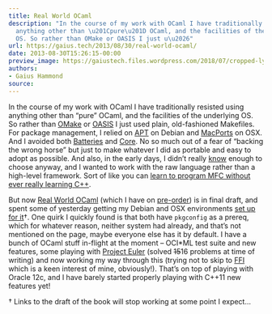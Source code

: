 ```yaml
---
title: Real World OCaml
description: "In the course of my work with OCaml I have traditionally resisted using
  anything other than \u201Cpure\u201D OCaml, and the facilities of the underlying
  OS. So rather than OMake or OASIS I just u\u2026"
url: https://gaius.tech/2013/08/30/real-world-ocaml/
date: 2013-08-30T15:26:15-00:00
preview_image: https://gaiustech.files.wordpress.com/2018/07/cropped-lynx.jpg?w=180
authors:
- Gaius Hammond
source:
---
```


<p>In the course of my work with OCaml I have traditionally resisted using anything other than &ldquo;pure&rdquo; OCaml, and the facilities of the underlying OS. So rather than <a href="http://omake.metaprl.org/index.html">OMake</a> or <a href="http://oasis.forge.ocamlcore.org">OASIS</a> I just used plain, old-fashioned Makefiles. For package management, I relied on <a href="https://wiki.debian.org/Apt">APT</a> on Debian and <a href="http://www.macports.org">MacPorts</a> on OSX. And I avoided both <a href="http://batteries.forge.ocamlcore.org">Batteries</a> and <a href="http://janestreet.github.io">Core</a>. No so much out of a fear of &ldquo;backing the wrong horse&rdquo; but just to make whatever I did as portable and easy to adopt as possible. And also, in the early days, I didn&rsquo;t really <a href="http://stackoverflow.com/q/3889117/447514">know</a> enough to choose anyway, and I wanted to work with the raw language rather than a high-level framework. Sort of like you can <a href="https://gaiustech.wordpress.com/2011/08/03/ocaml-bindings-for-coherence-with-swig/">learn to program MFC without ever really learning C++</a>. </p>
<p>But now <a href="https://realworldocaml.org/">Real World OCaml</a> (which I have on <a href="http://www.amazon.co.uk/Real-World-OCaml-Functional-programming/dp/144932391X">pre-order</a>) is in final draft, and spent some of yesterday getting my Debian and OSX environments <a href="https://realworldocaml.org/beta3/en/html/installation.html">set up for it</a>&dagger;. One quirk I quickly found is that both have <code>pkgconfig</code> as a prereq, which for whatever reason, neither system had already, and that&rsquo;s not mentioned on the page, maybe everyone else has it by default. I have a bunch of OCaml stuff in-flight at the moment &ndash; OCI*ML test suite and new features, some playing with <a href="http://projecteuler.net">Project Euler</a> (solved <del>15</del>16 problems at time of writing) and now working my way through this (trying not to skip to <a href="https://realworldocaml.org/beta3/en/html/foreign-function-interface.html">FFI</a> which is a keen interest of mine, obviously!). That&rsquo;s on top of playing with Oracle 12c, and I have barely started properly playing with C++11 new features yet! </p>
<p>&dagger; Links to the draft of the book will stop working at some point I expect&hellip;</p>

